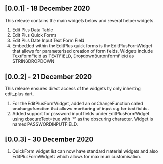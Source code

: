 ## [0.0.1] - 18 December 2020

This release contains the main widgets below and several helper widgets.
1. Edit Plus Data Table
2. Edit Plus Quick Forms
3. Edit Plus Date Input Text Form Field
4. Embedded within the EditPlus quick forms is the EditPlusFormWidget that allows for parameterised creation of form fields.
   Widgets include TextFormField as TEXTFIELD, DropdownButtonFormField as STRINGDROPDOWN

## [0.0.2] - 21 December 2020

This release ensures direct access of the widgets by only inherting edit_plus dart.
1. For the EditPlusFormWidget, added an onChangeFunction called onchangefunction that allows monitoring of input e.g for text fields.
2. Added support for password input fields under EditPlusFormWidget using obscureText=true with '*' as the obscuring character. Widget is named PASSWORDINPUTFIELD.

## [0.0.3] - 30 December 2020

1. QuickForm widget list can now have standard material widgets and also EditPlusFormWidgets which allows for maximum customisation.
